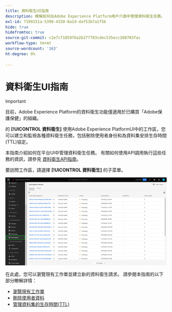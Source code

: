 ```yaml
---
title: 資料衛生UI指南
description: 瞭解如何在Adobe Experience Platform用戶介面中管理資料衛生任務。
exl-id: 7199151a-5390-4150-8a1d-daf53b7a1f5b
hide: true
hidefromtoc: true
source-git-commit: c2e7cf1859f6a2b277783cdec535ecc208703fac
workflow-type: tm+mt
source-wordcount: '163'
ht-degree: 0%

---
```


# 資料衛生UI指南

>[!IMPORTANT]
>
>目前，Adobe Experience Platform的資料衛生功能僅適用於已購買「Adobe保護保健」的組織。

的 **[!UICONTROL 資料衛生]** 使用Adobe Experience PlatformUI中的工作區，您可以建立和監視各種資料衛生任務，包括刪除使用者身份和為資料集安排生存時間(TTL)協定。

本指南介紹如何在平台UI中管理資料衛生任務。 有關如何使用API調用執行這些任務的資訊，請參見 [資料衛生API指南](../api/overview.md)。

要訪問工作區，請選擇 **[!UICONTROL 資料衛生]** 的子菜單。

![顯示 [!UICONTROL 資料衛生] 平台UI中的工作區](../images/ui/overview/home.png)

在此處，您可以瀏覽現有工作單並建立新的資料衛生請求。 請參閱本指南的以下部分瞭解詳情：

* [瀏覽現有工作單](./browse.md)
* [刪除使用者資料](./delete-consumer.md)
* [管理資料集的生存時間(TTL)](./ttl.md)
